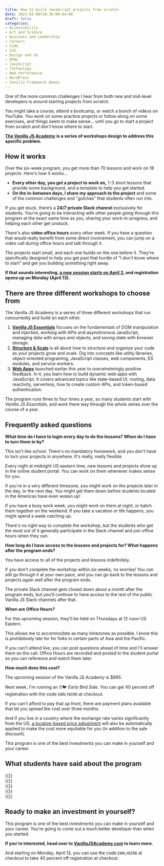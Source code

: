 ```yaml
---
title: How to build JavaScript projects from scratch
date: 2023-03-08T10:30:00-04:00
draft: false
categories:
- Accessibility
- Art and Science
- Business and Leadership
- Careers
- Code
- CSS
- Design and UX
- HTML
- JavaScript
- Technology
- Web Performance
- WordPress
- Vanilla Framework Demos
---
```


One of the more common challenges I hear from both new and mid-level developers is around starting projects from scratch.

You might take a course, attend a bootcamp, or watch a bunch of videos on YouTube. You work on some practice projects or follow along on some exercises, and things seem to make sense... until you go to start a project from scratch and don't know where to start.

**[The Vanilla JS Academy](https://vanillajsacademy.com) is a series of workshops design to address this specific problem.**

## How it works

Over the six-week program, you get more than 70 lessons and work on 18 projects. Here's how it works...

- **Every other day, you get a project to work on,** 1-3 short lessons that provide some background, and a template to help you get started.
- **On the in-between days, I share my approach to the project** and some of the common challenges and "gotchas" that students often run into.

If you get stuck, there’s a **24/7 private Slack channel** exclusively for students. You're going to be interacting with other people going through this program at the exact same time as you, sharing your work-in-progress, and helping each other get unstuck.

There's also **video office hours** every other week. If you have a question that would really benefit from some direct involvement, you can jump on a video call during office hours and talk through it.

The projects start small, and each one builds on the one before it. They're specifically designed to help you get past that hurdle of "I don't know where to start" and get you building something right away.

**If that sounds interesting, [a new session starts on April 3](https://vanillajsacademy.com), and registration opens up on Monday (April 13).**

## There are three different workshops to choose from

The Vanilla JS Academy is a series of three different workshops that run concurrently and build on each other.

1. **[Vanilla JS Essentials](https://vanillajsacademy.com/essentials/)** focuses on the fundamentals of DOM manipulation and injection, working with APIs and asynchronous JavaScript, managing data with arrays and objects, and saving state with browser storage.
2. **[Structure & Scale](https://gomakethings.com/advanced/)** is all about how to structure and organize your code as your projects grow and scale. Dig into concepts like utility libraries, object-oriented programing, JavaScript classes, web components, ES modules, and service workers.
3. **[Web Apps](https://vanillajsacademy.com/expert/)** launched earlier this year to overwhelmingly positive feedback. In it, you learn how to build dynamic web apps with JavaScript. It covers advanced topics like state-based UI, routing, data reactivity, serverless, how to create custom APIs, and token-based authentication.

The program runs three to four times a year, so many students start with _Vanilla JS Essentials_, and work there way through the whole series over the course of a year.

## Frequently asked questions

**What time do I have to login every day to do the lessons? When do I have to turn them in by?** 

This isn't like school. There's no mandatory homework, and you don't have to turn your projects in anywhere. It's really, really flexible.

Every night at midnight US eastern time, new lessons and projects show up in the online student portal. You can work on them whenever makes sense for you.

If you're in a very different timezone, you might work on the projects later in the day, or the next day. You might get them down before students located in the Americas have even woken up!

If you have a busy work week, you might work on them at night, or batch them together on the weekend. If you take a vacation or life happens, you might spend a week catching up.

There's no right way to complete the workshop, but the students who get the most out of it generally participate in the Slack channel and join office hours when they can.

**How long do I have access to the lessons and projects for? What happens after the program ends?**

You have access to all of the projects and lessons indefinitely.

If you don't complete the workshop within six weeks, no worries! You can still go through it at your own pace, and you can go back to the lessons and projects again well after the program ends.

The private Slack channel gets closed down about a month after the program ends, but you'll continue to have access to the rest of the public Vanilla JS Slack channels after that.

**When are Office Hours?**

For this upcoming session, they'll be held on Thursdays at 12 noon US Eastern.

This allows me to accommodate as many timezones as possible. I know this is prohibitively late for for folks in certain parts of Asia and the Pacific.

If you can't attend live, you can post questions ahead of time and I'll answer them on the call. Office Hours are recorded and posted to the student portal so you can reference and watch them later.

**How much does this cost?**

The upcoming session of the Vanilla JS Academy is $995.

Next week, I'm running an ⏰🐦 _Early Bird Sale_. You can get 40 percent off registration with the code `EARLYBIRD` at checkout.

If you can't afford to pay that up front, there are payment plans available that let you spread the cost over three months. 

And if you live in a country where the exchange rate varies significantly from the US, [a location-based price adjustment](/how-i-implement-location-based-pricing-for-my-courses-and-workshops/) will also be automatically applied to make the cost more equitable for you (in addition to the sale discount).

This program is one of the best investments you can make in yourself and your career.

## What students have said about the program

{{<testimonial for="benRudolph" photo="true">}}<br>
{{<testimonial for="lauraKalbag" photo="true">}}<br>
{{<testimonial for="leticiaOneill2" photo="true">}}<br>
{{<testimonial for="walterJenkins" photo="true">}}<br>
{{<testimonial for="mariaBlair2" photo="true">}}

## Ready to make an investment in yourself?

This program is one of the best investments you can make in yourself and your career. You're going to come out a much better developer than when you started.

**If you're interested, head over to [VanillaJSAcademy.com](https://vanillajsacademy.com) to learn more.**

And starting on Monday, April 13, you can use the code `EARLYBIRD` at checkout to take 40 percent off registration at checkout.